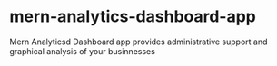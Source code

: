 # mern-analytics-dashboard-app

Mern Analyticsd Dashboard app provides administrative support and graphical analysis of your businnesses
